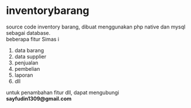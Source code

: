 # inventorybarang
source code inventory barang, dibuat menggunakan php native dan mysql sebagai database.<br/>
beberapa fitur Simas i<br/>
<ol>
<li>data barang</li>
<li>data supplier</li>
<li>penjualan</li>
<li>pembelian</li>
<li>laporan</li>
<li>dll</li>
</ol>
untuk penambahan fitur dll, dapat mengubungi<br/>
<strong>sayfudin1309@gmail.com</strong>
